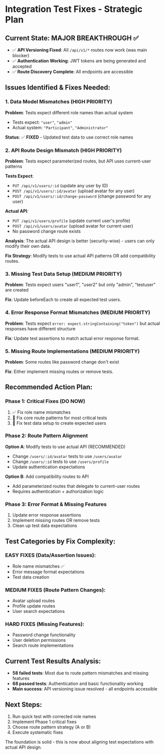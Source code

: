 # Integration Test Fixes - Strategic Plan

## Current State: MAJOR BREAKTHROUGH ✅

- ✅ **API Versioning Fixed**: All `/api/v1/*` routes now work (was main blocker)
- ✅ **Authentication Working**: JWT tokens are being generated and accepted
- ✅ **Route Discovery Complete**: All endpoints are accessible

## Issues Identified & Fixes Needed:

### 1. Data Model Mismatches (HIGH PRIORITY)

**Problem**: Tests expect different role names than actual system

- Tests expect: `"user"`, `"admin"`
- Actual system: `"Participant"`, `"Administrator"`

**Status**: ✅ **FIXED** - Updated test data to use correct role names

### 2. API Route Design Mismatch (HIGH PRIORITY)

**Problem**: Tests expect parameterized routes, but API uses current-user patterns

**Tests Expect**:

- `PUT /api/v1/users/:id` (update any user by ID)
- `POST /api/v1/users/:id/avatar` (upload avatar for any user)
- `POST /api/v1/users/:id/change-password` (change password for any user)

**Actual API**:

- `PUT /api/v1/users/profile` (update current user's profile)
- `POST /api/v1/users/avatar` (upload avatar for current user)
- No password change route exists

**Analysis**: The actual API design is better (security-wise) - users can only modify their own data.

**Fix Strategy**: Modify tests to use actual API patterns OR add compatibility routes.

### 3. Missing Test Data Setup (MEDIUM PRIORITY)

**Problem**: Tests expect users "user1", "user2" but only "admin", "testuser" are created

**Fix**: Update beforeEach to create all expected test users.

### 4. Error Response Format Mismatches (MEDIUM PRIORITY)

**Problem**: Tests expect `error: expect.stringContaining("token")` but actual responses have different structure

**Fix**: Update test assertions to match actual error response format.

### 5. Missing Route Implementations (MEDIUM PRIORITY)

**Problem**: Some routes like password change don't exist

**Fix**: Either implement missing routes or remove tests.

## Recommended Action Plan:

### Phase 1: Critical Fixes (DO NOW)

1. ✅ Fix role name mismatches
2. 🔄 Fix core route patterns for most critical tests
3. 🔄 Fix test data setup to create expected users

### Phase 2: Route Pattern Alignment

**Option A**: Modify tests to use actual API (RECOMMENDED)

- Change `/users/:id/avatar` tests to use `/users/avatar`
- Change `/users/:id` tests to use `/users/profile`
- Update authentication expectations

**Option B**: Add compatibility routes to API

- Add parameterized routes that delegate to current-user routes
- Requires authentication + authorization logic

### Phase 3: Error Format & Missing Features

1. Update error response assertions
2. Implement missing routes OR remove tests
3. Clean up test data expectations

## Test Categories by Fix Complexity:

### EASY FIXES (Data/Assertion Issues):

- Role name mismatches ✅
- Error message format expectations
- Test data creation

### MEDIUM FIXES (Route Pattern Changes):

- Avatar upload routes
- Profile update routes
- User search expectations

### HARD FIXES (Missing Features):

- Password change functionality
- User deletion permissions
- Search route implementations

## Current Test Results Analysis:

- **58 failed tests**: Most due to route pattern mismatches and missing features
- **68 passed tests**: Authentication and basic functionality working
- **Main success**: API versioning issue resolved - all endpoints accessible

## Next Steps:

1. Run quick test with corrected role names
2. Implement Phase 1 critical fixes
3. Choose route pattern strategy (A or B)
4. Execute systematic fixes

The foundation is solid - this is now about aligning test expectations with actual API design.
